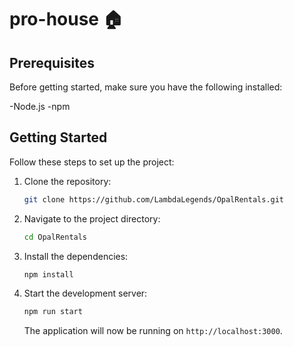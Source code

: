# pro-house 🏠︎
 
## Prerequisites

Before getting started, make sure you have the following installed:

-Node.js
-npm

## Getting Started

Follow these steps to set up the project:

1. Clone the repository:

   ```bash
   git clone https://github.com/LambdaLegends/OpalRentals.git
   ```

2. Navigate to the project directory:

   ```bash
   cd OpalRentals
   ```

3. Install the dependencies:

   ```bash
   npm install
   ```

4. Start the development server:

   ```bash
   npm run start
   ```

   The application will now be running on `http://localhost:3000`.
